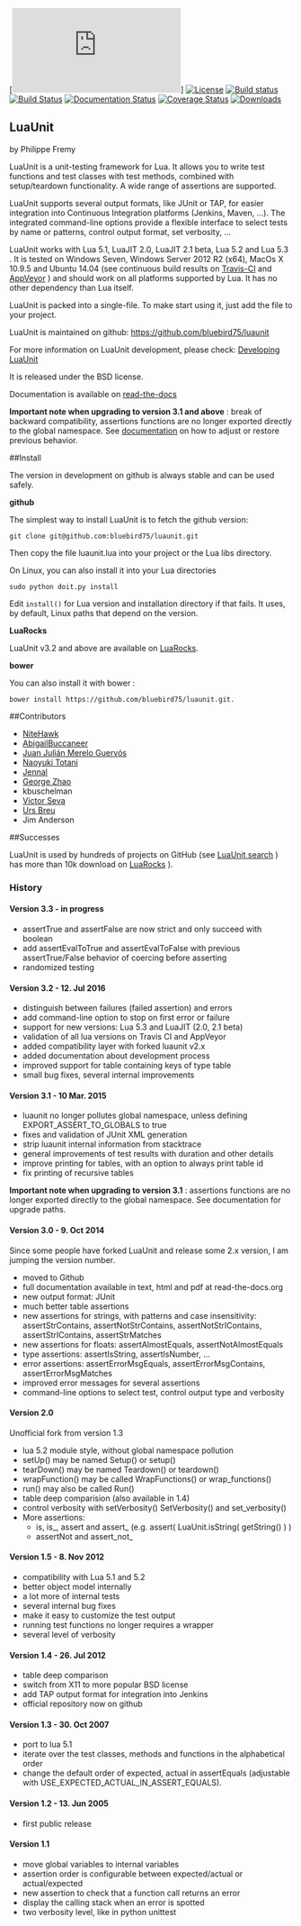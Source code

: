 [![](https://stats.sylphide-consulting.com/piwik/piwik.php?idsite=37)]
[![License](http://img.shields.io/badge/License-BSD-green.svg)](LICENSE.txt)
[![Build status](https://ci.appveyor.com/api/projects/status/us6uh4e5q597jj54?svg=true&passingText=Windows%20Build%20passing&failingText=Windows%20Build%20failed)](https://ci.appveyor.com/project/bluebird75/luaunit)
[![Build Status](https://travis-ci.org/bluebird75/luaunit.svg?branch=master)](https://travis-ci.org/bluebird75/luaunit)
[![Documentation Status](https://readthedocs.org/projects/luaunit/badge/?version=latest)](https://readthedocs.org/projects/luaunit/?badge=latest)
[![Coverage Status](https://coveralls.io/repos/github/bluebird75/luaunit/badge.svg?branch=master)](https://coveralls.io/github/bluebird75/luaunit?branch=master)
[![Downloads](https://img.shields.io/badge/downloads-10k-green.svg)](https://luarocks.org/modules/bluebird75/luaunit)

## LuaUnit
by Philippe Fremy

LuaUnit is a unit-testing framework for Lua. It allows you 
to write test functions and test classes with test methods, combined with 
setup/teardown functionality. A wide range of assertions are supported.

LuaUnit supports several output formats, like JUnit or TAP, for easier integration
into Continuous Integration platforms (Jenkins, Maven, ...). The integrated command-line 
options provide a flexible interface to select tests by name or patterns, control output 
format, set verbosity, ...

LuaUnit works with Lua 5.1, LuaJIT 2.0, LuaJIT 2.1 beta, Lua 5.2 and Lua 5.3 . It is tested on Windows Seven, Windows Server 2012 R2 (x64), MacOs X 10.9.5 and Ubuntu 14.04 (see 
continuous build results on [Travis-CI](https://travis-ci.org/bluebird75/luaunit) and [AppVeyor](https://ci.appveyor.com/project/bluebird75/luaunit) ) and should work on all platforms supported by Lua.
It has no other dependency than Lua itself. 

LuaUnit is packed into a single-file. To make start using it, just add the file to your project.

LuaUnit is maintained on github:
https://github.com/bluebird75/luaunit

For more information on LuaUnit development, please check: [Developing LuaUnit](http://luaunit.readthedocs.org/en/latest/#developing-luaunit)

It is released under the BSD license.

Documentation is available on
[read-the-docs](http://luaunit.readthedocs.org/en/latest/)

**Important note when upgrading to version 3.1 and above** : break of backward compatibility, assertions functions are
no longer exported directly to the global namespace. See [documentation](http://luaunit.readthedocs.io/en/latest/#luaunit-global-asserts) on how to adjust or restore previous behavior.


##Install

The version in development on github is always stable and can be used safely.

**github** 

The simplest way to install LuaUnit is to fetch the github version:

    git clone git@github.com:bluebird75/luaunit.git

Then copy the file luaunit.lua into your project or the Lua libs directory.

On Linux, you can also install it into your Lua directories

    sudo python doit.py install

Edit `install()` for Lua version and installation directory if that
fails. It uses, by default, Linux paths that depend on the version. 

**LuaRocks**

LuaUnit v3.2 and above are available on [LuaRocks](https://luarocks.org/modules/bluebird75/luaunit).

**bower**

You can also install it with bower :

    bower install https://github.com/bluebird75/luaunit.git.

##Contributors
* [NiteHawk](https://github.com/n1tehawk)
* [AbigailBuccaneer](https://github.com/AbigailBuccaneer)
* [Juan Julián Merelo Guervós](https://github.com/JJ)
* [Naoyuki Totani](https://github.com/ntotani)
* [Jennal](https://github.com/Jennal)
* [George Zhao](https://github.com/zhaozg)
* kbuschelman
* [Victor Seva](https://github.com/linuxmaniac)
* [Urs Breu](https://github.com/ubreu)
* Jim Anderson

##Successes

LuaUnit is used by hundreds of projects on GitHub (see [LuaUnit search](https://github.com/search?utf8=%E2%9C%93&q=filename%3Aluaunit.lua&type=Code&ref=searchresults) ) has more than 10k download on [LuaRocks](https://luarocks.org/modules/bluebird75/luaunit) ).


### History 

#### Version 3.3 - in progress
* assertTrue and assertFalse are now strict and only succeed with boolean
* add assertEvalToTrue and assertEvalToFalse with previous assertTrue/False behavior of coercing before asserting
* randomized testing

#### Version 3.2 - 12. Jul 2016
* distinguish between failures (failed assertion) and errors
* add command-line option to stop on first error or failure
* support for new versions: Lua 5.3 and LuaJIT (2.0, 2.1 beta)
* validation of all lua versions on Travis CI and AppVeyor
* added compatibility layer with forked luaunit v2.x
* added documentation about development process
* improved support for table containing keys of type table
* small bug fixes, several internal improvements

#### Version 3.1 - 10 Mar. 2015
* luaunit no longer pollutes global namespace, unless defining EXPORT_ASSERT_TO_GLOBALS to true
* fixes and validation of JUnit XML generation
* strip luaunit internal information from stacktrace
* general improvements of test results with duration and other details
* improve printing for tables, with an option to always print table id
* fix printing of recursive tables 

**Important note when upgrading to version 3.1** : assertions functions are
no longer exported directly to the global namespace. See documentation for upgrade
paths.

#### Version 3.0 - 9. Oct 2014

Since some people have forked LuaUnit and release some 2.x version, I am
jumping the version number.

- moved to Github
- full documentation available in text, html and pdf at read-the-docs.org
- new output format: JUnit
- much better table assertions
- new assertions for strings, with patterns and case insensitivity: assertStrContains, 
  assertNotStrContains, assertNotStrIContains, assertStrIContains, assertStrMatches
- new assertions for floats: assertAlmostEquals, assertNotAlmostEquals
- type assertions: assertIsString, assertIsNumber, ...
- error assertions: assertErrorMsgEquals, assertErrorMsgContains, assertErrorMsgMatches
- improved error messages for several assertions
- command-line options to select test, control output type and verbosity

#### Version 2.0
Unofficial fork from version 1.3
- lua 5.2 module style, without global namespace pollution
- setUp() may be named Setup() or setup()
- tearDown() may be named Teardown() or teardown()
- wrapFunction() may be called WrapFunctions() or wrap_functions()
- run() may also be called Run()
- table deep comparision (also available in 1.4)
- control verbosity with setVerbosity() SetVerbosity() and set_verbosity()
- More assertions: 
    + is<Type>, is_<type>, assert<Type> and assert_<type> (e.g. assert( LuaUnit.isString( getString() ) )
    + assertNot<Type> and assert_not_<type>

#### Version 1.5 - 8. Nov 2012
- compatibility with Lua 5.1 and 5.2
- better object model internally
- a lot more of internal tests
- several internal bug fixes
- make it easy to customize the test output
- running test functions no longer requires a wrapper
- several level of verbosity


#### Version 1.4 - 26. Jul 2012
- table deep comparison
- switch from X11 to more popular BSD license
- add TAP output format for integration into Jenkins
- official repository now on github


#### Version 1.3 - 30. Oct 2007
- port to lua 5.1
- iterate over the test classes, methods and functions in the alphabetical order
- change the default order of expected, actual in assertEquals (adjustable with USE_EXPECTED_ACTUAL_IN_ASSERT_EQUALS).


#### Version 1.2 - 13. Jun 2005  
- first public release


#### Version 1.1
- move global variables to internal variables
- assertion order is configurable between expected/actual or actual/expected
- new assertion to check that a function call returns an error
- display the calling stack when an error is spotted
- two verbosity level, like in python unittest

